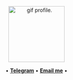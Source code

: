 <div align="center">
  <img height="150" src="https://raw.githubusercontent.com/KiryllPodgol/chaiz/main/1.gif" alt="gif profile." />
</div>

<p align="center">
  •
  <b><a href="https://t.me/BeeZee">Telegram</a></b>
  •
  <b><a href="mailto:kiryllpodgol@gmail.com">Email me</a></b>
  •
</p>
